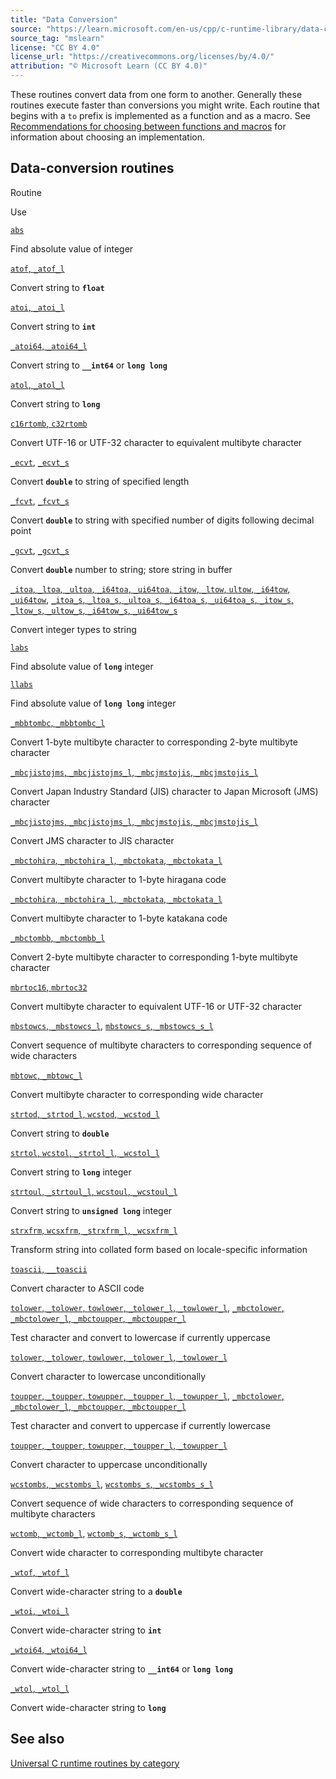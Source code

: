 ```yaml
---
title: "Data Conversion"
source: "https://learn.microsoft.com/en-us/cpp/c-runtime-library/data-conversion?view=msvc-170"
source_tag: "mslearn"
license: "CC BY 4.0"
license_url: "https://creativecommons.org/licenses/by/4.0/"
attribution: "© Microsoft Learn (CC BY 4.0)"
---
```

These routines convert data from one form to another. Generally these routines execute faster than conversions you might write. Each routine that begins with a `to` prefix is implemented as a function and as a macro. See [Recommendations for choosing between functions and macros](https://learn.microsoft.com/en-us/cpp/c-runtime-library/recommendations-for-choosing-between-functions-and-macros?view=msvc-170) for information about choosing an implementation.

## Data-conversion routines

Routine

Use

[`abs`](https://learn.microsoft.com/en-us/cpp/c-runtime-library/reference/abs-labs-llabs-abs64?view=msvc-170)

Find absolute value of integer

[`atof`, `_atof_l`](https://learn.microsoft.com/en-us/cpp/c-runtime-library/reference/atof-atof-l-wtof-wtof-l?view=msvc-170)

Convert string to **`float`**

[`atoi`, `_atoi_l`](https://learn.microsoft.com/en-us/cpp/c-runtime-library/reference/atoi-atoi-l-wtoi-wtoi-l?view=msvc-170)

Convert string to **`int`**

[`_atoi64`, `_atoi64_l`](https://learn.microsoft.com/en-us/cpp/c-runtime-library/reference/atoi64-atoi64-l-wtoi64-wtoi64-l?view=msvc-170)

Convert string to **`__int64`** or **`long long`**

[`atol`, `_atol_l`](https://learn.microsoft.com/en-us/cpp/c-runtime-library/reference/atol-atol-l-wtol-wtol-l?view=msvc-170)

Convert string to **`long`**

[`c16rtomb`, `c32rtomb`](https://learn.microsoft.com/en-us/cpp/c-runtime-library/reference/c16rtomb-c32rtomb1?view=msvc-170)

Convert UTF-16 or UTF-32 character to equivalent multibyte character

[`_ecvt`](https://learn.microsoft.com/en-us/cpp/c-runtime-library/reference/ecvt?view=msvc-170), [`_ecvt_s`](https://learn.microsoft.com/en-us/cpp/c-runtime-library/reference/ecvt-s?view=msvc-170)

Convert **`double`** to string of specified length

[`_fcvt`](https://learn.microsoft.com/en-us/cpp/c-runtime-library/reference/fcvt?view=msvc-170), [`_fcvt_s`](https://learn.microsoft.com/en-us/cpp/c-runtime-library/reference/fcvt-s?view=msvc-170)

Convert **`double`** to string with specified number of digits following decimal point

[`_gcvt`](https://learn.microsoft.com/en-us/cpp/c-runtime-library/reference/gcvt?view=msvc-170), [`_gcvt_s`](https://learn.microsoft.com/en-us/cpp/c-runtime-library/reference/gcvt-s?view=msvc-170)

Convert **`double`** number to string; store string in buffer

[`_itoa`, `_ltoa`, `_ultoa`, `_i64toa`, `_ui64toa`, `_itow`, `_ltow`, `ultow`, `_i64tow`, `_ui64tow`](https://learn.microsoft.com/en-us/cpp/c-runtime-library/reference/itoa-itow?view=msvc-170), [`_itoa_s`, `_ltoa_s`, `_ultoa_s`, `_i64toa_s`, `_ui64toa_s`, `_itow_s`, `_ltow_s`, `_ultow_s`, `_i64tow_s`, `_ui64tow_s`](https://learn.microsoft.com/en-us/cpp/c-runtime-library/reference/itoa-s-itow-s?view=msvc-170)

Convert integer types to string

[`labs`](https://learn.microsoft.com/en-us/cpp/c-runtime-library/reference/abs-labs-llabs-abs64?view=msvc-170)

Find absolute value of **`long`** integer

[`llabs`](https://learn.microsoft.com/en-us/cpp/c-runtime-library/reference/abs-labs-llabs-abs64?view=msvc-170)

Find absolute value of **`long long`** integer

[`_mbbtombc`, `_mbbtombc_l`](https://learn.microsoft.com/en-us/cpp/c-runtime-library/reference/mbbtombc-mbbtombc-l?view=msvc-170)

Convert 1-byte multibyte character to corresponding 2-byte multibyte character

[`_mbcjistojms`, `_mbcjistojms_l`, `_mbcjmstojis`, `_mbcjmstojis_l`](https://learn.microsoft.com/en-us/cpp/c-runtime-library/reference/mbcjistojms-mbcjistojms-l-mbcjmstojis-mbcjmstojis-l?view=msvc-170)

Convert Japan Industry Standard (JIS) character to Japan Microsoft (JMS) character

[`_mbcjistojms`, `_mbcjistojms_l`, `_mbcjmstojis`, `_mbcjmstojis_l`](https://learn.microsoft.com/en-us/cpp/c-runtime-library/reference/mbcjistojms-mbcjistojms-l-mbcjmstojis-mbcjmstojis-l?view=msvc-170)

Convert JMS character to JIS character

[`_mbctohira`, `_mbctohira_l`, `_mbctokata`, `_mbctokata_l`](https://learn.microsoft.com/en-us/cpp/c-runtime-library/reference/mbctohira-mbctohira-l-mbctokata-mbctokata-l?view=msvc-170)

Convert multibyte character to 1-byte hiragana code

[`_mbctohira`, `_mbctohira_l`, `_mbctokata`, `_mbctokata_l`](https://learn.microsoft.com/en-us/cpp/c-runtime-library/reference/mbctohira-mbctohira-l-mbctokata-mbctokata-l?view=msvc-170)

Convert multibyte character to 1-byte katakana code

[`_mbctombb`, `_mbctombb_l`](https://learn.microsoft.com/en-us/cpp/c-runtime-library/reference/mbctombb-mbctombb-l?view=msvc-170)

Convert 2-byte multibyte character to corresponding 1-byte multibyte character

[`mbrtoc16`, `mbrtoc32`](https://learn.microsoft.com/en-us/cpp/c-runtime-library/reference/mbrtoc16-mbrtoc323?view=msvc-170)

Convert multibyte character to equivalent UTF-16 or UTF-32 character

[`mbstowcs`, `_mbstowcs_l`](https://learn.microsoft.com/en-us/cpp/c-runtime-library/reference/mbstowcs-mbstowcs-l?view=msvc-170), [`mbstowcs_s`, `_mbstowcs_s_l`](https://learn.microsoft.com/en-us/cpp/c-runtime-library/reference/mbstowcs-s-mbstowcs-s-l?view=msvc-170)

Convert sequence of multibyte characters to corresponding sequence of wide characters

[`mbtowc`, `_mbtowc_l`](https://learn.microsoft.com/en-us/cpp/c-runtime-library/reference/mbtowc-mbtowc-l?view=msvc-170)

Convert multibyte character to corresponding wide character

[`strtod`, `_strtod_l`, `wcstod`, `_wcstod_l`](https://learn.microsoft.com/en-us/cpp/c-runtime-library/reference/strtod-strtod-l-wcstod-wcstod-l?view=msvc-170)

Convert string to **`double`**

[`strtol`, `wcstol`, `_strtol_l`, `_wcstol_l`](https://learn.microsoft.com/en-us/cpp/c-runtime-library/reference/strtol-wcstol-strtol-l-wcstol-l?view=msvc-170)

Convert string to **`long`** integer

[`strtoul`, `_strtoul_l`, `wcstoul`, `_wcstoul_l`](https://learn.microsoft.com/en-us/cpp/c-runtime-library/reference/strtoul-strtoul-l-wcstoul-wcstoul-l?view=msvc-170)

Convert string to **`unsigned long`** integer

[`strxfrm`, `wcsxfrm`, `_strxfrm_l`, `_wcsxfrm_l`](https://learn.microsoft.com/en-us/cpp/c-runtime-library/reference/strxfrm-wcsxfrm-strxfrm-l-wcsxfrm-l?view=msvc-170)

Transform string into collated form based on locale-specific information

[`toascii`, `__toascii`](https://learn.microsoft.com/en-us/cpp/c-runtime-library/reference/toascii-toascii?view=msvc-170)

Convert character to ASCII code

[`tolower`, `_tolower`, `towlower`, `_tolower_l`, `_towlower_l`](https://learn.microsoft.com/en-us/cpp/c-runtime-library/reference/tolower-tolower-towlower-tolower-l-towlower-l?view=msvc-170), [`_mbctolower`, `_mbctolower_l`, `_mbctoupper`, `_mbctoupper_l`](https://learn.microsoft.com/en-us/cpp/c-runtime-library/reference/mbctolower-mbctolower-l-mbctoupper-mbctoupper-l?view=msvc-170)

Test character and convert to lowercase if currently uppercase

[`tolower`, `_tolower`, `towlower`, `_tolower_l`, `_towlower_l`](https://learn.microsoft.com/en-us/cpp/c-runtime-library/reference/tolower-tolower-towlower-tolower-l-towlower-l?view=msvc-170)

Convert character to lowercase unconditionally

[`toupper`, `_toupper`, `towupper`, `_toupper_l`, `_towupper_l`](https://learn.microsoft.com/en-us/cpp/c-runtime-library/reference/toupper-toupper-towupper-toupper-l-towupper-l?view=msvc-170), [`_mbctolower`, `_mbctolower_l`, `_mbctoupper`, `_mbctoupper_l`](https://learn.microsoft.com/en-us/cpp/c-runtime-library/reference/mbctolower-mbctolower-l-mbctoupper-mbctoupper-l?view=msvc-170)

Test character and convert to uppercase if currently lowercase

[`toupper`, `_toupper`, `towupper`, `_toupper_l`, `_towupper_l`](https://learn.microsoft.com/en-us/cpp/c-runtime-library/reference/toupper-toupper-towupper-toupper-l-towupper-l?view=msvc-170)

Convert character to uppercase unconditionally

[`wcstombs`, `_wcstombs_l`](https://learn.microsoft.com/en-us/cpp/c-runtime-library/reference/wcstombs-wcstombs-l?view=msvc-170), [`wcstombs_s`, `_wcstombs_s_l`](https://learn.microsoft.com/en-us/cpp/c-runtime-library/reference/wcstombs-s-wcstombs-s-l?view=msvc-170)

Convert sequence of wide characters to corresponding sequence of multibyte characters

[`wctomb`, `_wctomb_l`](https://learn.microsoft.com/en-us/cpp/c-runtime-library/reference/wctomb-wctomb-l?view=msvc-170), [`wctomb_s`, `_wctomb_s_l`](https://learn.microsoft.com/en-us/cpp/c-runtime-library/reference/wctomb-s-wctomb-s-l?view=msvc-170)

Convert wide character to corresponding multibyte character

[`_wtof`, `_wtof_l`](https://learn.microsoft.com/en-us/cpp/c-runtime-library/reference/atof-atof-l-wtof-wtof-l?view=msvc-170)

Convert wide-character string to a **`double`**

[`_wtoi`, `_wtoi_l`](https://learn.microsoft.com/en-us/cpp/c-runtime-library/reference/atoi-atoi-l-wtoi-wtoi-l?view=msvc-170)

Convert wide-character string to **`int`**

[`_wtoi64`, `_wtoi64_l`](https://learn.microsoft.com/en-us/cpp/c-runtime-library/reference/atoi64-atoi64-l-wtoi64-wtoi64-l?view=msvc-170)

Convert wide-character string to **`__int64`** or **`long long`**

[`_wtol`, `_wtol_l`](https://learn.microsoft.com/en-us/cpp/c-runtime-library/reference/atol-atol-l-wtol-wtol-l?view=msvc-170)

Convert wide-character string to **`long`**

## See also

[Universal C runtime routines by category](https://learn.microsoft.com/en-us/cpp/c-runtime-library/run-time-routines-by-category?view=msvc-170)